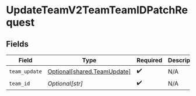 # UpdateTeamV2TeamTeamIDPatchRequest


## Fields

| Field                                                                | Type                                                                 | Required                                                             | Description                                                          |
| -------------------------------------------------------------------- | -------------------------------------------------------------------- | -------------------------------------------------------------------- | -------------------------------------------------------------------- |
| `team_update`                                                        | [Optional[shared.TeamUpdate]](undefined/models/shared/teamupdate.md) | :heavy_check_mark:                                                   | N/A                                                                  |
| `team_id`                                                            | *Optional[str]*                                                      | :heavy_check_mark:                                                   | N/A                                                                  |